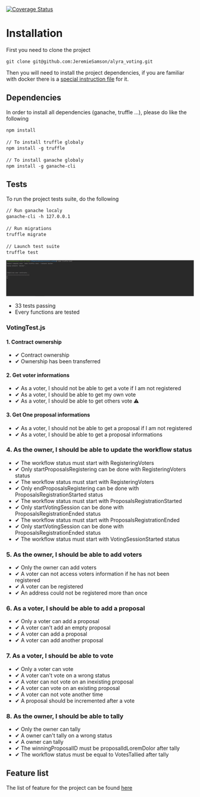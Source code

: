 [![Coverage Status](https://coveralls.io/repos/github/JeremieSamson/alyra_voting/badge.svg)](https://coveralls.io/github/JeremieSamson/alyra_voting)
# Installation

First you need to clone the project 

```
git clone git@github.com:JeremieSamson/alyra_voting.git
```

Then you will need to install the project dependencies, if you are familiar with docker there is a [special instruction file](docs/docker.md) for it.

## Dependencies

In order to install all dependencies (ganache, truffle ...), please do like the following

```
npm install

// To install truffle globaly
npm install -g truffle

// To install ganache globaly
npm install -g ganache-cli
```

## Tests

To run the project tests suite, do the following

```
// Run ganache localy
ganache-cli -h 127.0.0.1

// Run migrations
truffle migrate

// Launch test suite
truffle test
```

![](docs/images/functional_tests.gif)

- 33 tests passing
- Every functions are tested 

### VotingTest.js

#### 1. Contract ownership

- ✔ Contract ownership
- ✔ Ownership has been transferred

#### 2. Get voter informations

- ✔ As a voter, I should not be able to get a vote if I am not registered
- ✔ As a voter, I should be able to get my own vote
- ✔ As a voter, I should be able to get others vote ⚠️

#### 3. Get One proposal informations

- ✔ As a voter, I should not be able to get a proposal if I am not registered
- ✔ As a voter, I should be able to get a proposal informations

### 4. As the owner, I should be able to update the workflow status

- ✔ The workflow status must start with RegisteringVoters
- ✔ Only startProposalsRegistering can be done with RegisteringVoters status
- ✔ The workflow status must start with RegisteringVoters
- ✔ Only endProposalsRegistering can be done with ProposalsRegistrationStarted status
- ✔ The workflow status must start with ProposalsRegistrationStarted
- ✔ Only startVotingSession can be done with ProposalsRegistrationEnded status
- ✔ The workflow status must start with ProposalsRegistrationEnded
- ✔ Only startVotingSession can be done with ProposalsRegistrationEnded status
- ✔ The workflow status must start with VotingSessionStarted status

### 5. As the owner, I should be able to add voters

- ✔ Only the owner can add voters
- ✔ A voter can not access voters information if he has not been registered
- ✔ A voter can be registered
- ✔ An address could not be registered more than once

### 6. As a voter, I should be able to add a proposal

- ✔ Only a voter can add a proposal
- ✔ A voter can't add an empty proposal
- ✔ A voter can add a proposal
- ✔ A voter can add another proposal

### 7. As a voter, I should be able to vote

- ✔ Only a voter can vote
- ✔ A voter can't vote on a wrong status
- ✔ A voter can not vote on an inexisting proposal
- ✔ A voter can vote on an existing proposal
- ✔ A voter can not vote another time
- ✔ A proposal should be incremented after a vote

### 8. As the owner, I should be able to tally

- ✔ Only the owner can tally
- ✔ A owner can't tally on a wrong status
- ✔ A owner can tally
- ✔ The winningProposalID must be proposalIdLoremDolor after tally
- ✔ The workflow status must be equal to VotesTallied after tally

## Feature list 

The list of feature for the project can be found [here](docs/features.md)
    
